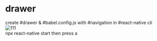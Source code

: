 # drawer
create #drawer &amp; #babel.config.js with #navigation in #react-native cli
<br>
![111](https://user-images.githubusercontent.com/116552870/228804845-0dfd85c6-1c73-452f-a8b7-cb24bdc50be3.jpg)
<br>
npx react-native start then press a 
